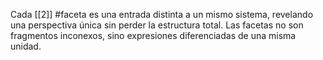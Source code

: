 Cada [[2]] #faceta es una entrada distinta a un mismo sistema, revelando una perspectiva única sin perder la estructura total. Las facetas no son fragmentos inconexos, sino expresiones diferenciadas de una misma unidad.